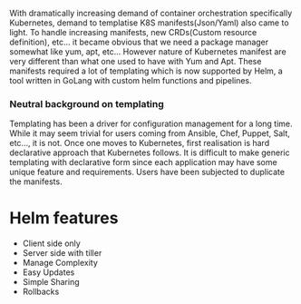 With dramatically increasing demand of container orchestration specifically Kubernetes, demand to templatise K8S manifests(Json/Yaml) also came to light. To handle increasing manifests, new CRDs(Custom resource definition), etc... it became obvious that we need a package manager somewhat like yum, apt, etc... However nature of Kubernetes manifest are very different than what one used to have with Yum and Apt. These manifests required a lot of templating which is now supported by Helm, a tool written in GoLang with custom helm functions and pipelines.
### Neutral background on templating
Templating has been a driver for configuration management for a long time. While it may seem trivial for users coming from Ansible, Chef, Puppet, Salt, etc..., it is not. Once one moves to Kubernetes, first realisation is hard declarative approach that Kubernetes follows. It is difficult to make generic templating with declarative form since each application may have some unique feature and requirements. Users have been subjected to duplicate the manifests.

# Helm features
- Client side only
- Server side with tiller
- Manage Complexity
- Easy Updates
- Simple Sharing
- Rollbacks

